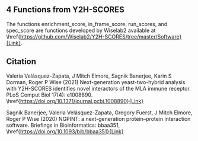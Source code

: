 ## 4 Functions from Y2H-SCORES

The functions enrichment_score, in_frame_score, run_scores, and spec_score are functions developed by Wiselab2 available at \href{https://github.com/Wiselab2/Y2H-SCORES/tree/master/Software}{Link}.

## Citation

Valeria Velásquez-Zapata, J Mitch Elmore, Sagnik Banerjee, Karin S Dorman, Roger P Wise (2021) Next-generation yeast-two-hybrid analysis with Y2H-SCORES identifies novel interactors of the MLA immune receptor. PLoS Comput Biol 17(4): e1008890. \href{https://doi.org/10.1371/journal.pcbi.1008890}{Link}

Sagnik Banerjee, Valeria Velásquez-Zapata, Gregory Fuerst, J Mitch Elmore, Roger P Wise (2020) NGPINT: a next-generation protein–protein interaction software. Briefings in Bioinformatics: bbaa351, \href{https://doi.org/10.1093/bib/bbaa351}{Link}
